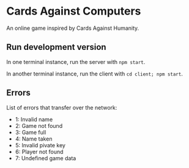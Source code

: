 # Cards Against Computers

An online game inspired by Cards Against Humanity.

## Run development version

In one terminal instance, run the server with `npm start`.

In another terminal instance, run the client with `cd client; npm start`.

## Errors

List of errors that transfer over the network:

- 1: Invalid name
- 2: Game not found
- 3: Game full
- 4: Name taken
- 5: Invalid pivate key
- 6: Player not found
- 7: Undefined game data
